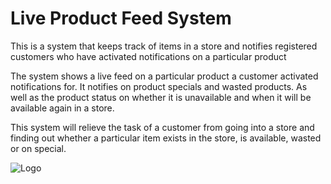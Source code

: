 # Live Product Feed System #
This is a system that keeps track of items in a store and notifies registered customers who have activated notifications on a particular product

The system shows a live feed on a particular product a customer activated notifications for.
It notifies on product specials and wasted products. As well as the product status on whether it is unavailable and when it will be available again in a store.

This system will relieve the task of a customer from going into a store and finding out whether a particular item exists in the store, is available, wasted or on special.

<img src='http://azariahs-tp2-repo.googlecode.com/files/Assignment_04_v5.jpg' alt='Logo' />